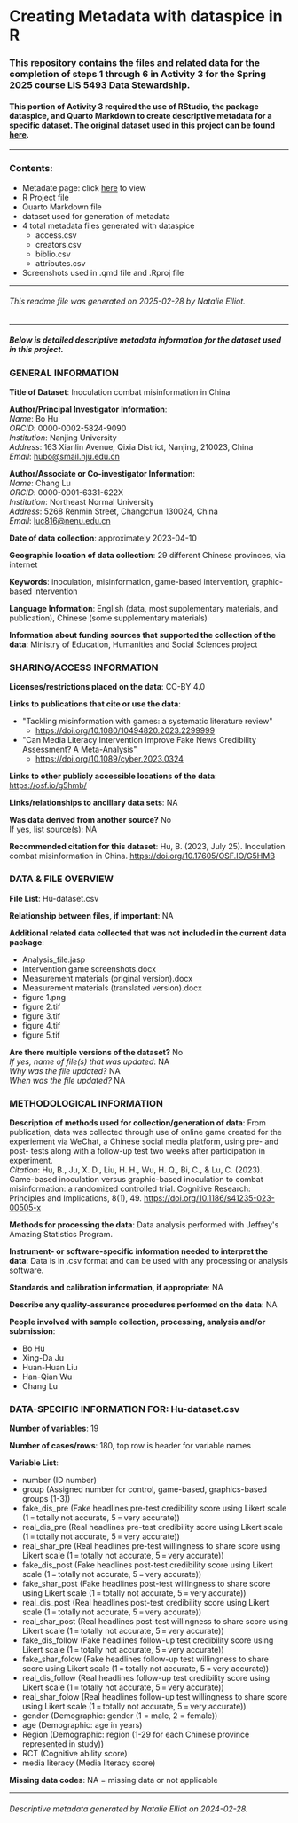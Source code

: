 # Creating Metadata with dataspice in R
  

### This repository contains the files and related data for the completion of steps 1 through 6 in Activity 3 for the Spring 2025 course LIS 5493 Data Stewardship.
#### This portion of Activity 3 required the use of RStudio, the package dataspice, and Quarto Markdown to create descriptive metadata for a specific dataset. The original dataset used in this project can be found [here](https://doi.org/10.17605/OSF.IO/G5HMB).

***

### Contents:
- Metadate page: click [here](https://natalie-elliot.github.io/lis5493/activity-3/dataspice/docs/index.html) to view
- R Project file
- Quarto Markdown file
- dataset used for generation of metadata
- 4 total metadata files generated with dataspice
  - access.csv
  - creators.csv
  - biblio.csv
  - attributes.csv
- Screenshots used in .qmd file and .Rproj file

***

###### This readme file was generated on 2025-02-28 by Natalie Elliot. 

***
   
   
##### Below is detailed descriptive metadata information for the dataset used in this project.  
  
  
### **GENERAL INFORMATION**  
  
**Title of Dataset**: Inoculation combat misinformation in China  
  
**Author/Principal Investigator Information**:  
*Name*: Bo Hu  
*ORCID*: 0000-0002-5824-9090  
*Institution*: Nanjing University  
*Address*: 163 Xianlin Avenue, Qixia District, Nanjing, 210023, China  
*Email*: hubo@smail.nju.edu.cn  
  
**Author/Associate or Co-investigator Information**:  
*Name*: Chang Lu  
*ORCID*: 0000-0001-6331-622X  
*Institution*: Northeast Normal University  
*Address*: 5268 Renmin Street, Changchun 130024, China  
*Email*: luc816@nenu.edu.cn  
  
  
**Date of data collection**: approximately 2023-04-10  
  
**Geographic location of data collection**: 29 different Chinese provinces, via internet  
  
**Keywords**: inoculation, misinformation, game-based intervention, graphic-based intervention  
  
**Language Information**: English (data, most supplementary materials, and publication), Chinese (some supplementary materials)  
  
**Information about funding sources that supported the collection of the data**: Ministry of Education, Humanities and Social Sciences project  
  
  
### **SHARING/ACCESS INFORMATION**  
  
**Licenses/restrictions placed on the data**: CC-BY 4.0  
  
**Links to publications that cite or use the data**:  
- "Tackling misinformation with games: a systematic literature review"
  - https://doi.org/10.1080/10494820.2023.2299999
- "Can Media Literacy Intervention Improve Fake News Credibility Assessment? A Meta-Analysis"
  - https://doi.org/10.1089/cyber.2023.0324
  
**Links to other publicly accessible locations of the data**: https://osf.io/g5hmb/  
  
**Links/relationships to ancillary data sets**: NA  
  
**Was data derived from another source?** No  
If yes, list source(s): NA  
  
**Recommended citation for this dataset**: Hu, B. (2023, July 25). Inoculation combat misinformation in China. https://doi.org/10.17605/OSF.IO/G5HMB  
  
  
### **DATA & FILE OVERVIEW**  
  
**File List**: Hu-dataset.csv  

**Relationship between files, if important**: NA  

**Additional related data collected that was not included in the current data package**: 
- Analysis_file.jasp
- Intervention game screenshots.docx
- Measurement materials (original version).docx
- Measurement materials (translated version).docx
- figure 1.png
- figure 2.tif
- figure 3.tif
- figure 4.tif
- figure 5.tif

**Are there multiple versions of the dataset?** No  
*If yes, name of file(s) that was updated*: NA  
*Why was the file updated?* NA  
*When was the file updated?* NA  
  
  
### **METHODOLOGICAL INFORMATION**  

**Description of methods used for collection/generation of data**: From publication, data was collected through use of online game created for the experiement via WeChat, a Chinese social media platform, using pre- and post- tests along with a follow-up test two weeks after participation in experiment.  
  *Citation*: Hu, B., Ju, X. D., Liu, H. H., Wu, H. Q., Bi, C., & Lu, C. (2023). Game-based inoculation versus graphic-based inoculation to combat misinformation: a randomized controlled trial. Cognitive Research: Principles and Implications, 8(1), 49. https://doi.org/10.1186/s41235-023-00505-x  
  
**Methods for processing the data**: Data analysis performed with Jeffrey's Amazing Statistics Program.  
  
**Instrument- or software-specific information needed to interpret the data**: Data is in .csv format and can be used with any processing or analysis software.  
  
**Standards and calibration information, if appropriate**: NA  
  
**Describe any quality-assurance procedures performed on the data**: NA  
  
**People involved with sample collection, processing, analysis and/or submission**: 
- Bo Hu
- Xing-Da Ju
- Huan-Huan Liu
- Han-Qian Wu
- Chang Lu
  
  
### **DATA-SPECIFIC INFORMATION FOR**: Hu-dataset.csv  

**Number of variables**: 19  

**Number of cases/rows**: 180, top row is header for variable names  
  
**Variable List**: 
- number (ID number)
- group (Assigned number for control, game-based, graphics-based groups (1-3))
- fake_dis_pre (Fake headlines pre-test credibility score using Likert scale (1 = totally not accurate, 5 = very accurate))
- real_dis_pre (Real headlines pre-test credibility score using Likert scale (1 = totally not accurate, 5 = very accurate))
- real_shar_pre (Real headlines pre-test willingness to share score using Likert scale (1 = totally not accurate, 5 = very accurate))
- fake_dis_post (Fake headlines post-test credibility score using Likert scale (1 = totally not accurate, 5 = very accurate))
- fake_shar_post (Fake headlines post-test willingness to share score using Likert scale (1 = totally not accurate, 5 = very accurate))
- real_dis_post (Real headlines post-test credibility score using Likert scale (1 = totally not accurate, 5 = very accurate))
- real_shar_post (Real headlines post-test willingness to share score using Likert scale (1 = totally not accurate, 5 = very accurate))
- fake_dis_follow (Fake headlines follow-up test credibility score using Likert scale (1 = totally not accurate, 5 = very accurate))
- fake_shar_folow (Fake headlines follow-up test willingness to share score using Likert scale (1 = totally not accurate, 5 = very accurate))
- real_dis_follow (Real headlines follow-up test credibility score using Likert scale (1 = totally not accurate, 5 = very accurate))
- real_shar_folow (Real headlines follow-up test willingness to share score using Likert scale (1 = totally not accurate, 5 = very accurate))
- gender (Demographic: gender (1 = male, 2 = female))
- age (Demographic: age in years)
- Region (Demographic: region (1-29 for each Chinese province represented in study))
- RCT (Cognitive ability score)
- media literacy (Media literacy score)
  
**Missing data codes**: NA = missing data or not applicable  

***

###### Descriptive metadata generated by Natalie Elliot on 2024-02-28.
